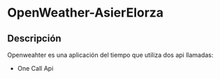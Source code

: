 # OpenWeather-AsierElorza
## Descripción
Openweahter es una aplicación del tiempo que utiliza dos api llamadas:
- One Call Api
